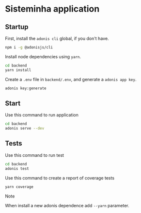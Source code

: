 # **Sisteminha** application


## Startup

First, install the `adonis cli` global, if you don't have.

```bash
npm i -g @adonisjs/cli
```

Install node dependencies using `yarn`.

```bash
cd backend
yarn install
```

Create a `.env` file in `backend/.env`, and generate a `adonis app key`.
```bash
adonis key:generate
```



## Start

Use this command to run application

```bash
cd backend
adonis serve --dev
```

## Tests

Use this command to run test

```bash
cd backend
adonis test
```
Use this command to create a report of coverage tests

```bash
yarn coverage
```



> [!NOTE]
> When install a new adonis dependence add  `--yarn` parameter.
